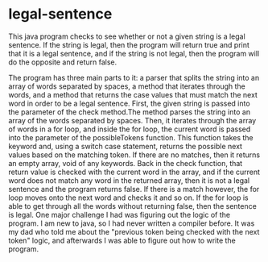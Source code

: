 # legal-sentence
This java program checks to see whether or not a given string is a legal sentence. If the string is legal, then the program will return true and print that it is a legal sentence, and if the string is not legal, then the program will do the opposite and return false.

The program has three main parts to it: a parser that splits the string into an array of words separated by spaces, a method that iterates through the words, and a method that returns the case values that must match the next word in order to be a legal sentence.
First, the given string is passed into the parameter of the check method.The method parses the string into an array of the words separated by spaces. 
Then, it iterates through the array of words in a for loop, and inside the for loop, the current word is passed into the parameter of the possibleTokens function. This function takes the keyword and, using a switch case statement, returns the possible next values based on the matching token. If there are no matches, then it returns an empty array, void of any keywords.
Back in the check function, that return value is checked with the current word in the array, and if the current word does not match any word in the returned array, then it is not a legal sentence and the program returns false. If there is a match however, the for loop moves onto the next word and checks it and so on. If the for loop is able to get through all the words without returning false, then the sentence is legal.
One major challenge I had was figuring out the logic of the program. I am new to java, so I had never written a compiler before. It was my dad who told me about the "previous token being checked with the next token" logic, and afterwards I was able to figure out how to write the program. 
